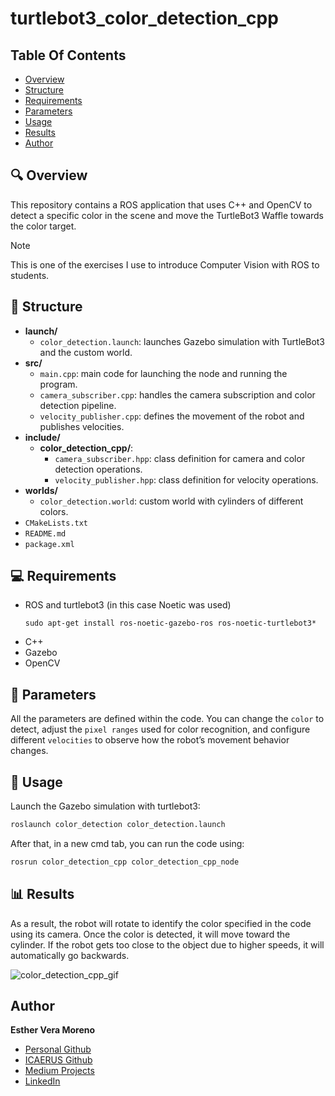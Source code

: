 # turtlebot3_color_detection_cpp

## Table Of Contents

* [Overview](#-overview)
* [Structure](#-structure)
* [Requirements](#-requirements)
* [Parameters](#-parameters)
* [Usage](#-usage)
* [Results](#-results)
* [Author](#author)

## 🔍 Overview

This repository contains a ROS application that uses C++ and OpenCV to detect a specific color in the scene and move the TurtleBot3 Waffle towards the color target.

> [!NOTE]
>This is one of the exercises I use to introduce Computer Vision with ROS to students.

 ## 📁 Structure

- **launch/**
  - `color_detection.launch`: launches Gazebo simulation with TurtleBot3 and the custom world.
- **src/**
  - `main.cpp`: main code for launching the node and running the program.
  - `camera_subscriber.cpp`: handles the camera subscription and color detection pipeline. 
  - `velocity_publisher.cpp`: defines the movement of the robot and publishes velocities.
- **include/**
  - **color_detection_cpp/**: 
    - `camera_subscriber.hpp`: class definition for camera and color detection operations. 
    - `velocity_publisher.hpp`: class definition for velocity operations.
- **worlds/**
  - `color_detection.world`: custom world with cylinders of different colors.
- `CMakeLists.txt`
- `README.md`
- `package.xml`


## 💻 Requirements
- ROS and turtlebot3 (in this case Noetic was used)
  ```
  sudo apt-get install ros-noetic-gazebo-ros ros-noetic-turtlebot3*
  ```
- C++
- Gazebo
- OpenCV

## 🔧 Parameters

All the parameters are defined within the code. 
You can change the `color` to detect, adjust the `pixel ranges` used for color recognition, and configure different `velocities` to observe how the robot’s movement behavior changes.

## 🚀 Usage

Launch the Gazebo simulation with turtlebot3:
```bash
roslaunch color_detection color_detection.launch
```

After that, in a new cmd tab, you can run the code using:
```bash
rosrun color_detection_cpp color_detection_cpp_node 
```

## 📊 Results
As a result, the robot will rotate to identify the color specified in the code using its camera. Once the color is detected, it will move toward the cylinder. If the robot gets too close to the object due to higher speeds, it will automatically go backwards.

![color_detection_cpp_gif](https://github.com/user-attachments/assets/2fc3d8b7-de9b-403e-b979-95cec87c218e)

## Author

**Esther Vera Moreno**
 * [Personal Github](https://github.com/EstherRobotics)
 * [ICAERUS Github](https://github.com/ICAERUS-EU/UC1_Crop_Monitoring)
 * [Medium Projects](https://medium.com/@esthervera99)
 * [LinkedIn](https://www.linkedin.com/in/estherverarobotics/) 




